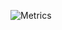 ![Metrics](https://metrics.lecoq.io/smartmanru?template=classic&repositories=1000&repositories.batch=1000&stars=1&repositories=1&achievements=1&repositories=1000&repositories.batch=1000&repositories.forks=false&repositories.affiliations=owner&stars.limit=4&achievements.threshold=C&achievements.secrets=true&achievements.display=compact&achievements.limit=0&config.timezone=Europe%2FMoscow&config.twemoji=true&config.display=columns)

